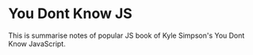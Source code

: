 # You Dont Know JS
This is summarise notes of popular JS book of Kyle Simpson's You Dont Know JavaScript.
